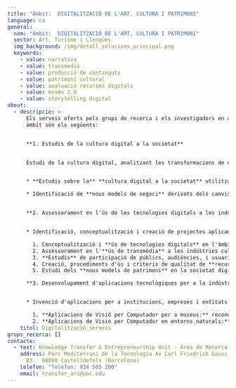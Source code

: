 ```yaml
---
title: "Àmbit:  DIGITALITZACIÓ DE L'ART, CULTURA I PATRIMONI"
language: ca
general:
  nom: "Àmbit:  DIGITALITZACIÓ DE L'ART, CULTURA I PATRIMONI"
  sector: Art, Turisme i Llengües
  img_background: /img/detall_solucions_principal.png
  keywords:
    - value: narrativa
    - value: transmedia
    - value: producció de continguts
    - value: patrimoni cultural
    - value: avaluació recursos digitals
    - value: museu 2.0
    - value: storytelling digital
about:
  - descripcio: >-
      Els serveis oferts pels grups de recerca i els investigadors en aquest
      àmbit són els següents:


      **1. Estudis de la cultura digital a la societat**


      Estudi de la cultura digital, analitzant les transformacions de diferents pràctiques (cinema, art, joc, fotografia, periodisme, etc) en entorns tecnològics (xarxes socials, webs, YouTube i altres mitjans).  


      * **Estudis sobre la** **cultura digital a la societat** utilitzant tècniques qualitatives, etnogràfiques i noves metodologies d'ideació i anàlisi (design thinking, lean).

      * Identificació de **nous models de negoci** derivats dels canvis culturals.


      **2. Assessorament en l'ús de les tecnologies digitals a les indústries i patrimoni culturals**


      * Identificació, conceptualització i creació de projectes aplicant les TIC per al sector cultural.

        1. Conceptualització i **ús de tecnologies digitals** en l'àmbit cultural.
        2. Assessorament en l'**ús de transmèdia** a les indústries culturals.
        3. **Estudis** de participació de públics, audiències, i usuaris en activitats culturals mitjançant eines digital
        4. Creació, procediments d'ús i criteris de qualitat de **recursos educatius** amb contingut en línea de patrimoni cultural
        5. Estudi dels **nous models de patrimoni** en la societat digital i l'ús d'eines mèdia aplicades al patrimoni (ús de xarxes socials aplicades als museus, concepte de museu 2.0).

      **3. Desenvolupament d'aplicacions tecnològiques per a la indústria cultural**


      * Invenció d'aplicacions per a institucions, empreses i entitats per  a la creació, gestió i producció d'elements culturals. Ús de tecnologies disruptives com visió per computadors, reconeixement d'objectes i escenes i intel•ligència artificial amb implicacions emocionals entre d'altres.

        1. **Aplicacions de Visió per Computador per a museus:** reconeixement automàtic d’obres d’art, amb aplicacions per  la seva anotació, visualització amb realitat augmentada, millora de l’accessibilitat, entorns educatius i contextualització de continguts
        2. **Aplicacions de Visió per Computador en entorns naturals:** algoritmes aplicables al reconeixement d’objectes en entorns naturals amb aplicacions a tecnologies mòbils (telefonia i tablets)
    titol: Digitalització_serveis
grups_recerca: []
contacte:
  - text: Knowledge Transfer & Entrepreneurship Unit - Àrea de Recerca i Innovació
    address: Parc Mediterrani de la Tecnologia Av Carl Friedrich Gauss, 5. Edifici
      B3.  08860 Castelldefels (Barcelona)
    telefon: "Telèfon: 934 505 200"
    email: transfer_ari@uoc.edu
---
```

